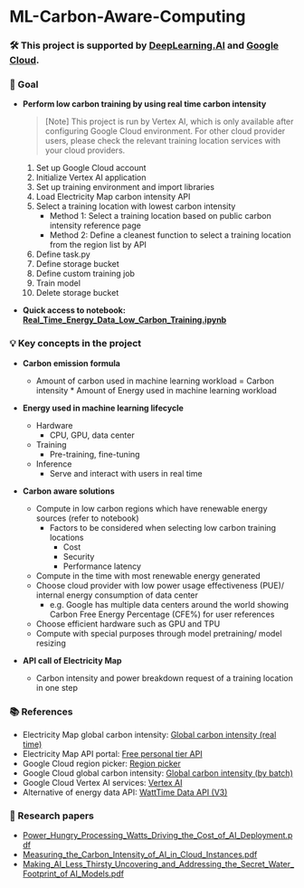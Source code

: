 # ML-Carbon-Aware-Computing

### 🛠️ This project is supported by [DeepLearning.AI](https://www.deeplearning.ai/) and [Google Cloud](https://cloud.google.com/).

### 🎯 Goal
- **Perform low carbon training by using real time carbon intensity**

  > [Note]
  > This project is run by Vertex AI, which is only available after configuring Google Cloud environment. For other cloud provider users, please check the relevant training location services with your cloud providers.
 
  1. Set up Google Cloud account
  2. Initialize Vertex AI application
  3. Set up training environment and import libraries
  4. Load Electricity Map carbon intensity API
  5. Select a training location with lowest carbon intensity
     - Method 1: Select a training location based on public carbon intensity reference page
     - Method 2: Define a cleanest function to select a training location from the region list by API
  6. Define task.py
  7. Define storage bucket
  8. Define custom training job
  9. Train model
  10. Delete storage bucket

- **Quick access to notebook: [Real_Time_Energy_Data_Low_Carbon_Training.ipynb](https://github.com/SC92113/ML-Carbon-Aware-Computing/blob/782099d620173a68ac05661ce1c0175f517e2a09/Real_Time_Energy_Data_Low_Carbon_Training.ipynb)**

### 💡 Key concepts in the project

- **Carbon emission formula**
  - Amount of carbon used in machine learning workload = Carbon intensity * Amount of Energy used in machine learning workload

- **Energy used in machine learning lifecycle**
  - Hardware
    - CPU, GPU, data center
  - Training
    - Pre-training, fine-tuning
  - Inference
    - Serve and interact with users in real time

- **Carbon aware solutions**
  - Compute in low carbon regions which have renewable energy sources (refer to notebook)
    - Factors to be considered when selecting low carbon training locations
      - Cost
      - Security
      - Performance latency
  - Compute in the time with most renewable energy generated
  - Choose cloud provider with low power usage effectiveness (PUE)/ internal energy consumption of data center
    - e.g. Google has multiple data centers around the world showing Carbon Free Energy Percentage (CFE%) for user references
  - Choose efficient hardware such as GPU and TPU
  - Compute with special purposes through model pretraining/ model resizing

- **API call of Electricity Map**
  - Carbon intensity and power breakdown request of a training location in one step

### 📚 References
- Electricity Map global carbon intensity: [Global carbon intensity (real time)](https://app.electricitymaps.com/map)
- Electricity Map API portal: [Free personal tier API](https://api-portal.electricitymaps.com/)
- Google Cloud region picker: [Region picker](https://cloud.withgoogle.com/region-picker/?_ga=2.35602913.1900645210.1721376901-275758419.1721116042&_gac=1.18114251.1721116042.CjwKCAjwtNi0BhA1EiwAWZaANCLZ8IKpUZPtW7lXpRlVVzAxdVYIcl4WIDGgmZ1absGbuyxsrl_qihoCG5MQAvD_BwE&_gl=1*1014ysf*_ga*Mjc1NzU4NDE5LjE3MjExMTYwNDI.*_ga_WH2QY8WWF5*MTcyMTM3NjkwMS4yLjEuMTcyMTM3NjkwNi41NS4wLjA.)
- Google Cloud global carbon intensity: [Global carbon intensity (by batch)](https://cloud.google.com/about/locations#americas)
- Google Cloud Vertex AI services: [Vertex AI](https://cloud.google.com/generative-ai-studio?utm_source=google&utm_medium=cpc&utm_campaign=japac-SG-all-en-dr-SKWS-all-all-trial-DSA-dr-1605216&utm_content=text-ad-none-none-DEV_c-CRE_655856180858-ADGP_Hybrid+%7C+SKWS+-+BRO+%7C+DSA+-All+Webpages-KWID_39700076131768290-dsa-1456167871416&userloc_9061591-network_g&utm_term=KW_&gad_source=1&gclid=CjwKCAjwnei0BhB-EiwAA2xuBjJZ-_1bJZ_qzmYnpLXxYPODCDMqgW6E3YAddmZEx_uyvKtS5bc2OhoCYhAQAvD_BwE&gclsrc=aw.ds&hl=en)
- Alternative of energy data API: [WattTime Data API (V3)](https://docs.watttime.org/)

### 🔎 Research papers
  - [Power_Hungry_Processing_Watts_Driving_the_Cost_of_AI_Deployment.pdf](https://github.com/SC92113/ML-Carbon-Aware-Computing/blob/83d61dd6cadd68b0c9e06208c0ddbd2c2b5b0dae/Power_Hungry_Processing_Watts_Driving_the_Cost_of_AI_Deployment.pdf)
  - [Measuring_the_Carbon_Intensity_of_AI_in_Cloud_Instances.pdf](https://github.com/SC92113/ML-Carbon-Aware-Computing/blob/83d61dd6cadd68b0c9e06208c0ddbd2c2b5b0dae/Measuring_the_Carbon_Intensity_of_AI_in_Cloud_Instances.pdf)
  - [Making_AI_Less_Thirsty_Uncovering_and_Addressing_the_Secret_Water_Footprint_of AI_Models.pdf](https://github.com/SC92113/ML-Carbon-Aware-Computing/blob/83d61dd6cadd68b0c9e06208c0ddbd2c2b5b0dae/Making_AI_Less_Thirsty_Uncovering_and_Addressing_the_Secret_Water_Footprint_of%20AI_Models.pdf)
